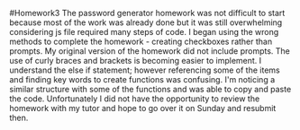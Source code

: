 #Homework3
The password generator homework was not difficult to start because most of the work was already done but it was still overwhelming considering js file required many steps of code. I began using the wrong methods to complete the homework - creating checkboxes rather than prompts. My original version of the homework did not include prompts. The use of curly braces and brackets is becoming easier to implement. I understand the else if statement; however referencing some of the items and finding key words to create functions was confusing. I'm noticing a similar structure with some of the functions and was able to copy and paste the code. Unfortunately I did not have the opportunity to review the homework with my tutor and hope to go over it on Sunday and resubmit then. 